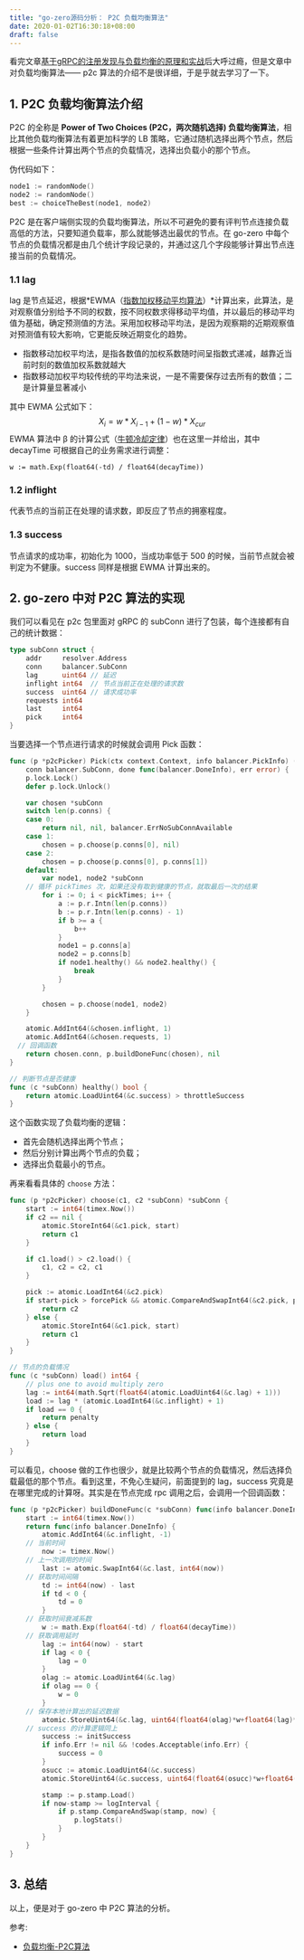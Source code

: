 ```yaml
---
title: "go-zero源码分析： P2C 负载均衡算法"
date: 2020-01-02T16:30:18+08:00
draft: false
---
```


看完文章[基于gRPC的注册发现与负载均衡的原理和实战](https://mp.weixin.qq.com/s/olPGfrFczo22rhpPLBmpNw)后大呼过瘾，但是文章中对负载均衡算法—— p2c 算法的介绍不是很详细，于是乎就去学习了一下。

## 1. P2C 负载均衡算法介绍

P2C 的全称是 **Power of Two Choices (P2C，两次随机选择) 负载均衡算法**，相比其他负载均衡算法有着更加科学的 LB 策略，它通过随机选择出两个节点，然后根据一些条件计算出两个节点的负载情况，选择出负载小的那个节点。

伪代码如下：

```  go
node1 := randomNode()
node2 := randomNode()
best := choiceTheBest(node1, node2)
```

P2C 是在客户端侧实现的负载均衡算法，所以不可避免的要有评判节点连接负载高低的方法，只要知道负载率，那么就能够选出最优的节点。在 go-zero 中每个节点的负载情况都是由几个统计字段记录的，并通过这几个字段能够计算出节点连接当前的负载情况。

### 1.1 lag

lag 是节点延迟，根据*EWMA（[指数加权移动平均算法](https://www.cnblogs.com/jiangxinyang/p/9705198.html)）*计算出来，此算法，是对观察值分别给予不同的权数，按不同权数求得移动平均值，并以最后的移动平均值为基础，确定预测值的方法。采用加权移动平均法，是因为观察期的近期观察值对预测值有较大影响，它更能反映近期变化的趋势。

- 指数移动加权平均法，是指各数值的加权系数随时间呈指数式递减，越靠近当前时刻的数值加权系数就越大
- 指数移动加权平均较传统的平均法来说，一是不需要保存过去所有的数值；二是计算量显著减小

其中 EWMA 公式如下：
$$
X_i=w*X_{i-1}+(1-w)*X_{cur}
$$
EWMA 算法中 β 的计算公式（[牛顿冷却定律](http://www.ruanyifeng.com/blog/2012/03/ranking_algorithm_newton_s_law_of_cooling.html)）也在这里一并给出，其中 decayTime 可根据自己的业务需求进行调整：

```
w := math.Exp(float64(-td) / float64(decayTime))
```

### 1.2 inflight

代表节点的当前正在处理的请求数，即反应了节点的拥塞程度。

### 1.3 success

节点请求的成功率，初始化为 1000，当成功率低于 500 的时候，当前节点就会被判定为不健康。success 同样是根据 EWMA 计算出来的。

## 2. go-zero 中对 P2C 算法的实现

我们可以看见在 p2c 包里面对 gRPC 的 subConn 进行了包装，每个连接都有自己的统计数据：

``` go
type subConn struct {
	addr     resolver.Address
	conn     balancer.SubConn
	lag      uint64	// 延迟
	inflight int64  // 节点当前正在处理的请求数
	success  uint64 // 请求成功率
	requests int64
	last     int64
	pick     int64
}
```

当要选择一个节点进行请求的时候就会调用 Pick 函数：

``` go
func (p *p2cPicker) Pick(ctx context.Context, info balancer.PickInfo) (
	conn balancer.SubConn, done func(balancer.DoneInfo), err error) {
	p.lock.Lock()
	defer p.lock.Unlock()

	var chosen *subConn
	switch len(p.conns) {
	case 0:
		return nil, nil, balancer.ErrNoSubConnAvailable
	case 1:
		chosen = p.choose(p.conns[0], nil)
	case 2:
		chosen = p.choose(p.conns[0], p.conns[1])
	default:
		var node1, node2 *subConn
    // 循环 pickTimes 次，如果还没有取到健康的节点，就取最后一次的结果
		for i := 0; i < pickTimes; i++ {
			a := p.r.Intn(len(p.conns))
			b := p.r.Intn(len(p.conns) - 1)
			if b >= a {
				b++
			}
			node1 = p.conns[a]
			node2 = p.conns[b]
			if node1.healthy() && node2.healthy() {
				break
			}
		}

		chosen = p.choose(node1, node2)
	}

	atomic.AddInt64(&chosen.inflight, 1)
	atomic.AddInt64(&chosen.requests, 1)
  // 回调函数
	return chosen.conn, p.buildDoneFunc(chosen), nil
}

// 判断节点是否健康
func (c *subConn) healthy() bool {
	return atomic.LoadUint64(&c.success) > throttleSuccess
}
```

这个函数实现了负载均衡的逻辑：

- 首先会随机选择出两个节点；
- 然后分别计算出两个节点的负载；
- 选择出负载最小的节点。

再来看看具体的 `choose` 方法：

``` go
func (p *p2cPicker) choose(c1, c2 *subConn) *subConn {
	start := int64(timex.Now())
	if c2 == nil {
		atomic.StoreInt64(&c1.pick, start)
		return c1
	}

	if c1.load() > c2.load() {
		c1, c2 = c2, c1
	}

	pick := atomic.LoadInt64(&c2.pick)
	if start-pick > forcePick && atomic.CompareAndSwapInt64(&c2.pick, pick, start) {
		return c2
	} else {
		atomic.StoreInt64(&c1.pick, start)
		return c1
	}
}

// 节点的负载情况
func (c *subConn) load() int64 {
	// plus one to avoid multiply zero
	lag := int64(math.Sqrt(float64(atomic.LoadUint64(&c.lag) + 1)))
	load := lag * (atomic.LoadInt64(&c.inflight) + 1)
	if load == 0 {
		return penalty
	} else {
		return load
	}
}
```

可以看见，choose 做的工作也很少，就是比较两个节点的负载情况，然后选择负载最低的那个节点。看到这里，不免心生疑问，前面提到的 lag，success 究竟是在哪里完成的计算呀。其实是在节点完成 rpc 调用之后，会调用一个回调函数：

``` go
func (p *p2cPicker) buildDoneFunc(c *subConn) func(info balancer.DoneInfo) {
	start := int64(timex.Now())
	return func(info balancer.DoneInfo) {
		atomic.AddInt64(&c.inflight, -1)
    // 当前时间
		now := timex.Now()
    // 上一次调用的时间
		last := atomic.SwapInt64(&c.last, int64(now))
    // 获取时间间隔
		td := int64(now) - last
		if td < 0 {
			td = 0
		}
    // 获取时间衰减系数
		w := math.Exp(float64(-td) / float64(decayTime))
    // 获取调用延时
		lag := int64(now) - start
		if lag < 0 {
			lag = 0
		}
		olag := atomic.LoadUint64(&c.lag)
		if olag == 0 {
			w = 0
		}
    // 保存本地计算出的延迟数据
		atomic.StoreUint64(&c.lag, uint64(float64(olag)*w+float64(lag)*(1-w)))
    // success 的计算逻辑同上
		success := initSuccess
		if info.Err != nil && !codes.Acceptable(info.Err) {
			success = 0
		}
		osucc := atomic.LoadUint64(&c.success)
		atomic.StoreUint64(&c.success, uint64(float64(osucc)*w+float64(success)*(1-w)))

		stamp := p.stamp.Load()
		if now-stamp >= logInterval {
			if p.stamp.CompareAndSwap(stamp, now) {
				p.logStats()
			}
		}
	}
}
```



## 3. 总结

以上，便是对于 go-zero 中 P2C 算法的分析。



参考:

- [负载均衡-P2C算法](https://exceting.github.io/2020/08/13/%E8%B4%9F%E8%BD%BD%E5%9D%87%E8%A1%A1-P2C%E7%AE%97%E6%B3%95/)

